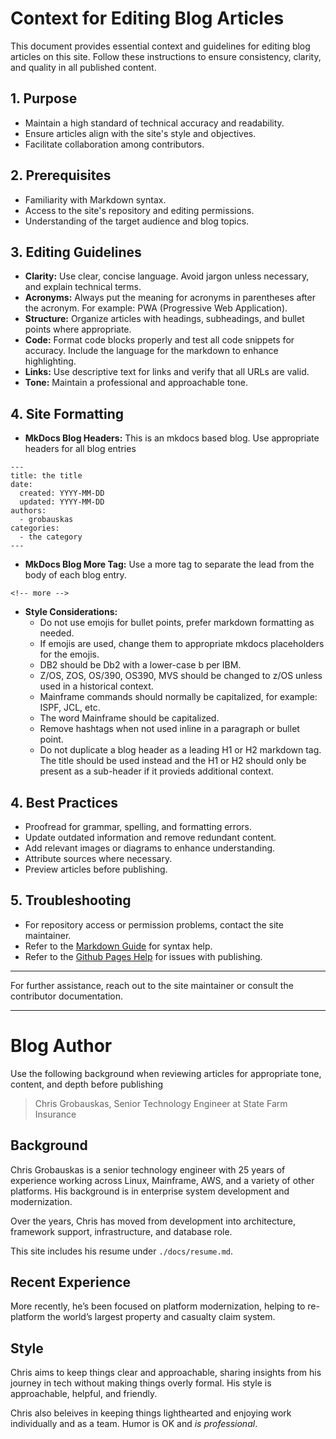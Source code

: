 # Context for Editing Blog Articles

This document provides essential context and guidelines for editing blog articles on this site. Follow these instructions to ensure consistency, clarity, and quality in all published content.

## 1. Purpose

- Maintain a high standard of technical accuracy and readability.
- Ensure articles align with the site's style and objectives.
- Facilitate collaboration among contributors.

## 2. Prerequisites

- Familiarity with Markdown syntax.
- Access to the site's repository and editing permissions.
- Understanding of the target audience and blog topics.

## 3. Editing Guidelines

- **Clarity:** Use clear, concise language. Avoid jargon unless necessary, and explain technical terms. 
- **Acronyms:** Always put the meaning for acronyms in parentheses after the acronym. For example: PWA (Progressive Web Application).
- **Structure:** Organize articles with headings, subheadings, and bullet points where appropriate.
- **Code:** Format code blocks properly and test all code snippets for accuracy. Include the language for the markdown to enhance highlighting.
- **Links:** Use descriptive text for links and verify that all URLs are valid.
- **Tone:** Maintain a professional and approachable tone.

## 4. Site Formatting
- **MkDocs Blog Headers:** This is an mkdocs based blog. Use appropriate headers for all blog entries

```
---
title: the title
date: 
  created: YYYY-MM-DD
  updated: YYYY-MM-DD
authors: 
  - grobauskas
categories:
  - the category
---
```

- **MkDocs Blog More Tag:** Use a more tag to separate the lead from the body of each blog entry.

```
<!-- more -->
```
- **Style Considerations:**
  - Do not use emojis for bullet points, prefer markdown formatting as needed.
  - If emojis are used, change them to appropriate mkdocs placeholders for the emojis.
  - DB2 should be Db2 with a lower-case b per IBM.
  - Z/OS, ZOS, OS/390, OS390, MVS should be changed to z/OS unless used in a historical context.
  - Mainframe commands should normally be capitalized, for example: ISPF, JCL, etc.
  - The word Mainframe should be capitalized.
  - Remove hashtags when not used inline in a paragraph or bullet point.
  - Do not duplicate a blog header as a leading H1 or H2 markdown tag. The title should be used instead and the H1 or H2 should only be present as a sub-header if it provieds additional context.
  
## 4. Best Practices

- Proofread for grammar, spelling, and formatting errors.
- Update outdated information and remove redundant content.
- Add relevant images or diagrams to enhance understanding.
- Attribute sources where necessary.
- Preview articles before publishing.

## 5. Troubleshooting
- For repository access or permission problems, contact the site maintainer.
- Refer to the [Markdown Guide](https://www.markdownguide.org/) for syntax help.
- Refer to the [Github Pages Help](https://docs.github.com/en/pages/getting-started-with-github-pages/creating-a-github-pages-site) for issues with publishing.

---

For further assistance, reach out to the site maintainer or consult the contributor documentation.

---

# Blog Author
Use the following background when reviewing articles for appropriate tone, content, and depth before publishing

> Chris Grobauskas, Senior Technology Engineer at State Farm Insurance

## Background
Chris Grobauskas is a senior technology engineer with 25 years of experience working across Linux, Mainframe, AWS, and a variety of other platforms. His background is in enterprise system development and modernization. 

Over the years, Chris has moved from development into architecture, framework support, infrastructure, and database role.

This site includes his resume under `./docs/resume.md`.

## Recent Experience
More recently, he’s been focused on platform modernization, helping to re-platform the world’s largest property and casualty claim system. 

## Style
Chris aims to keep things clear and approachable, sharing insights from his journey in tech without making things overly formal. His style is approachable, helpful, and friendly.

Chris also beleives in keeping things lighthearted and enjoying work individually and as a team. Humor is OK and _is professional_.


